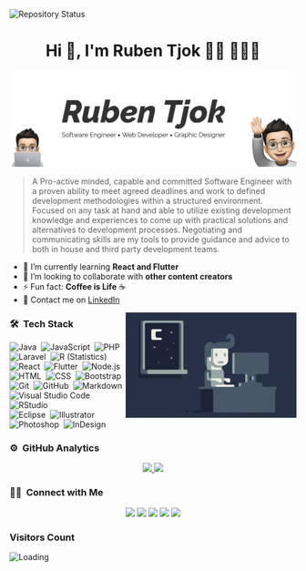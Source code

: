 ![Repository Status](https://img.shields.io/badge/Author-Ruben%20Tjok-blue)

<h1 align="center">Hi 👋, I'm Ruben Tjok 👋🏼 👨🏻‍💻</h1>

<img src="https://github.com/ruben-tjok/ruben-tjok/blob/main/Ruben-Tjok.png?raw=true" alt="banner that says Ruben Tjok - software engineer, content creator.">

> A Pro-active minded, capable and committed Software Engineer with a 
proven ability to meet agreed deadlines and work to defined development methodologies within a structured environment. Focused on any task at hand and able to utilize
existing development knowledge and experiences to come up with practical solutions and alternatives to development processes. Negotiating and communicating skills are my tools to provide guidance and advice to both in house and third party development teams. 

- 🌱 I’m currently learning **React and Flutter**
- 👯 I’m looking to collaborate with **other content creators**
- ⚡ Fun fact: **Coffee is Life** ☕
- 💼 Contact me on <a href="https://www.linkedin.com/in/tjok417/">LinkedIn</a>

<img alt="Night Coding" src="https://raw.githubusercontent.com/AVS1508/AVS1508/master/assets/Night-Coding.gif" align="right"/>

### 🛠 &nbsp;Tech Stack

![Java](https://img.shields.io/badge/-Java-333333?style=flat&logo=Java&logoColor=FFA518)&nbsp;
![JavaScript](https://img.shields.io/badge/-JavaScript-333333?style=flat&logo=javascript)&nbsp;
![PHP](https://img.shields.io/badge/-PHP-333333?style=flat&logo=PHP)&nbsp;
![Laravel](https://img.shields.io/badge/-Laravel-333333?style=flat&logo=Laravel)&nbsp;
![R (Statistics)](https://img.shields.io/badge/-R-333333?style=flat&logo=R&logoColor=276DC3)\
![React](https://img.shields.io/badge/-React-333333?style=flat&logo=react)&nbsp;
![Flutter](https://img.shields.io/badge/-Flutter-333333?style=flat&logo=Flutter)&nbsp;
![Node.js](https://img.shields.io/badge/-Node.js-333333?style=flat&logo=node.js)&nbsp;
![HTML](https://img.shields.io/badge/-HTML-333333?style=flat&logo=HTML5)&nbsp;
![CSS](https://img.shields.io/badge/-CSS-333333?style=flat&logo=CSS3&logoColor=1572B6)&nbsp;
![Bootstrap](https://img.shields.io/badge/-Bootstrap-333333?style=flat&logo=bootstrap&logoColor=563D7C)\
![Git](https://img.shields.io/badge/-Git-333333?style=flat&logo=git)&nbsp;
![GitHub](https://img.shields.io/badge/-GitHub-333333?style=flat&logo=github)&nbsp;
![Markdown](https://img.shields.io/badge/-Markdown-333333?style=flat&logo=markdown)&nbsp;
![Visual Studio Code](https://img.shields.io/badge/-Visual%20Studio%20Code-333333?style=flat&logo=visual-studio-code&logoColor=007ACC)&nbsp;
![RStudio](https://img.shields.io/badge/-RStudio-333333?style=flat&logo=rstudio)\
![Eclipse](https://img.shields.io/badge/-Eclipse-333333?style=flat&logo=eclipse-ide&logoColor=2C2255)&nbsp;
![Illustrator](https://img.shields.io/badge/-Illustrator-333333?style=flat&logo=adobe-illustrator)&nbsp;
![Photoshop](https://img.shields.io/badge/-Photoshop-333333?style=flat&logo=adobe-photoshop)&nbsp;
![InDesign](https://img.shields.io/badge/-InDesign-333333?style=flat&logo=adobe-indesign)


### ⚙️ &nbsp;GitHub Analytics

<p align="center">
<a href="https://github.com/Ruben-Tjok">
  <img height="180em" src="https://github-readme-stats-eight-theta.vercel.app/api?username=Ruben-Tjok&show_icons=true&theme=react&include_all_commits=true&count_private=true"/>
  <img height="180em" src="https://github-readme-stats-eight-theta.vercel.app/api/top-langs/?username=Ruben-Tjok&layout=compact&langs_count=8&theme=react"/>
</a>
</p>

### 🤝🏻 &nbsp;Connect with Me

<p align="center">
<a href="https://www.visualboxsolutions.com"><img src="https://img.shields.io/badge/-visualboxsolutions.com-3423A6?style=flat-square&logo=Google-Chrome&logoColor=white"/></a>
<a href="https://linkedin.com/in/tjok417"><img src="https://img.shields.io/badge/-tjok417-0077B5?style=flat-square&logo=Linkedin&logoColor=white"/></a>
<a href="mailto:ruben_tjok@visualboxsolutions.com"><img src="https://img.shields.io/badge/-ruben_tjok@visualboxsolutions.com-D14836?style=flat-square&logo=Gmail&logoColor=white"/></a>
<a href="https://www.instagram.com/visualboxsolutions/"><img src="https://img.shields.io/badge/-@visualboxsolutions-E4405F?style=flat-square&logo=Instagram&logoColor=white"/></a>
<a href="https://www.facebook.com/ruben.janine.5/"><img src="https://img.shields.io/badge/-@ruben.janine.5-1877F2?style=flat-square&logo=Facebook&logoColor=white"/></a>
</p>

### Visitors Count
<img align="left" src = "https://profile-counter.glitch.me/Ruben-Tjok/count.svg" alt ="Loading">
